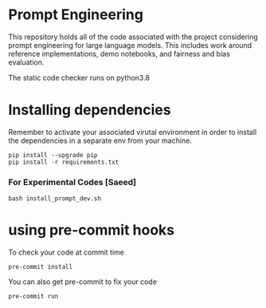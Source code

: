 # Prompt Engineering
This repository holds all of the code associated with the project considering prompt engineering for large language models. This includes work around reference implementations, demo notebooks, and fairness and bias evaluation.

The static code checker runs on python3.8

# Installing dependencies
Remember to activate your associated virutal environment in order to install the dependencies in a separate env from your machine.
```
pip install --upgrade pip
pip install -r requirements.txt
```

### For Experimental Codes [Saeed]
```
bash install_prompt_dev.sh
```

# using pre-commit hooks
To check your code at commit time
```
pre-commit install
```

You can also get pre-commit to fix your code
```
pre-commit run
```

